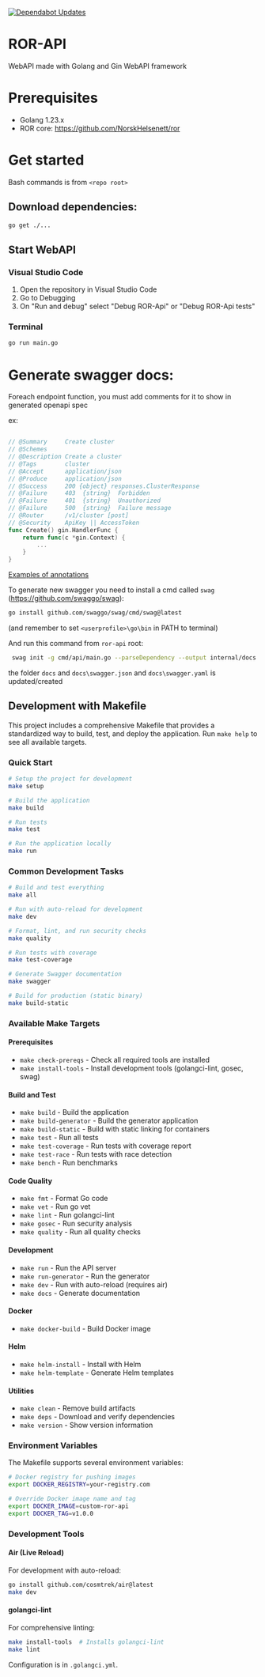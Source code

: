 [![Dependabot Updates](https://github.com/NorskHelsenett/ror-api/actions/workflows/dependabot/dependabot-updates/badge.svg)](https://github.com/NorskHelsenett/ror-api/actions/workflows/dependabot/dependabot-updates)

# ROR-API

WebAPI made with Golang and Gin WebAPI framework

# Prerequisites

-   Golang 1.23.x
-   ROR core: https://github.com/NorskHelsenett/ror

# Get started

Bash commands is from `<repo root>`

## Download dependencies:

```bash
go get ./...
```

## Start WebAPI

### Visual Studio Code

1. Open the repository in Visual Studio Code
2. Go to Debugging
3. On "Run and debug" select "Debug ROR-Api" or "Debug ROR-Api tests"

### Terminal

```bash
go run main.go
```

# Generate swagger docs:

Foreach endpoint function, you must add comments for it to show in generated openapi spec

ex:

```go

// @Summary 	Create cluster
// @Schemes
// @Description Create a cluster
// @Tags 		cluster
// @Accept 		application/json
// @Produce 	application/json
// @Success 	200 {object} responses.ClusterResponse
// @Failure 	403  {string}  Forbidden
// @Failure 	401  {string}  Unauthorized
// @Failure 	500  {string}  Failure message
// @Router		/v1/cluster [post]
// @Security	ApiKey || AccessToken
func Create() gin.HandlerFunc {
	return func(c *gin.Context) {
		...
	}
}

```

[Examples of annotations](https://swaggo.github.io/swaggo.io/declarative_comments_format/api_operation.html)

To generate new swagger you need to install a cmd called `swag` (https://github.com/swaggo/swag):

```bash
go install github.com/swaggo/swag/cmd/swag@latest
```

(and remember to set `<userprofile>\go\bin` in PATH to terminal)

And run this command from `ror-api` root:

```bash
 swag init -g cmd/api/main.go --parseDependency --output internal/docs --parseInternal
```

the folder `docs` and `docs\swagger.json` and `docs\swagger.yaml` is updated/created

## Development with Makefile

This project includes a comprehensive Makefile that provides a standardized way to build, test, and deploy the application. Run `make help` to see all available targets.

### Quick Start

```bash
# Setup the project for development
make setup

# Build the application
make build

# Run tests
make test

# Run the application locally
make run
```

### Common Development Tasks

```bash
# Build and test everything
make all

# Run with auto-reload for development
make dev

# Format, lint, and run security checks
make quality

# Run tests with coverage
make test-coverage

# Generate Swagger documentation
make swagger

# Build for production (static binary)
make build-static
```

### Available Make Targets

#### Prerequisites

-   `make check-prereqs` - Check all required tools are installed
-   `make install-tools` - Install development tools (golangci-lint, gosec, swag)

#### Build and Test

-   `make build` - Build the application
-   `make build-generator` - Build the generator application
-   `make build-static` - Build with static linking for containers
-   `make test` - Run all tests
-   `make test-coverage` - Run tests with coverage report
-   `make test-race` - Run tests with race detection
-   `make bench` - Run benchmarks

#### Code Quality

-   `make fmt` - Format Go code
-   `make vet` - Run go vet
-   `make lint` - Run golangci-lint
-   `make gosec` - Run security analysis
-   `make quality` - Run all quality checks

#### Development

-   `make run` - Run the API server
-   `make run-generator` - Run the generator
-   `make dev` - Run with auto-reload (requires air)
-   `make docs` - Generate documentation

#### Docker

-   `make docker-build` - Build Docker image

#### Helm

-   `make helm-install` - Install with Helm
-   `make helm-template` - Generate Helm templates

#### Utilities

-   `make clean` - Remove build artifacts
-   `make deps` - Download and verify dependencies
-   `make version` - Show version information

### Environment Variables

The Makefile supports several environment variables:

```bash
# Docker registry for pushing images
export DOCKER_REGISTRY=your-registry.com

# Override Docker image name and tag
export DOCKER_IMAGE=custom-ror-api
export DOCKER_TAG=v1.0.0
```

### Development Tools

#### Air (Live Reload)

For development with auto-reload:

```bash
go install github.com/cosmtrek/air@latest
make dev
```

#### golangci-lint

For comprehensive linting:

```bash
make install-tools  # Installs golangci-lint
make lint
```

Configuration is in `.golangci.yml`.
